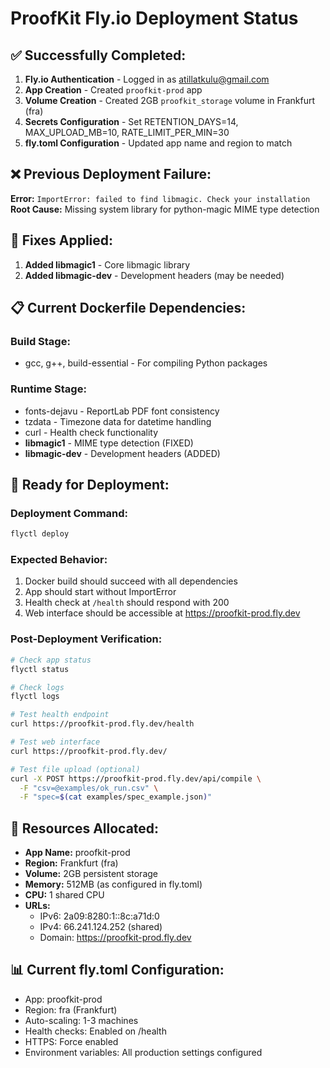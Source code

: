 # ProofKit Fly.io Deployment Status

## ✅ Successfully Completed:
1. **Fly.io Authentication** - Logged in as atillatkulu@gmail.com
2. **App Creation** - Created `proofkit-prod` app
3. **Volume Creation** - Created 2GB `proofkit_storage` volume in Frankfurt (fra)
4. **Secrets Configuration** - Set RETENTION_DAYS=14, MAX_UPLOAD_MB=10, RATE_LIMIT_PER_MIN=30
5. **fly.toml Configuration** - Updated app name and region to match

## ❌ Previous Deployment Failure:
**Error:** `ImportError: failed to find libmagic. Check your installation`
**Root Cause:** Missing system library for python-magic MIME type detection

## 🔧 Fixes Applied:
1. **Added libmagic1** - Core libmagic library
2. **Added libmagic-dev** - Development headers (may be needed)

## 📋 Current Dockerfile Dependencies:
### Build Stage:
- gcc, g++, build-essential - For compiling Python packages

### Runtime Stage:
- fonts-dejavu - ReportLab PDF font consistency
- tzdata - Timezone data for datetime handling
- curl - Health check functionality  
- **libmagic1** - MIME type detection (FIXED)
- **libmagic-dev** - Development headers (ADDED)

## 🚀 Ready for Deployment:

### Deployment Command:
```bash
flyctl deploy
```

### Expected Behavior:
1. Docker build should succeed with all dependencies
2. App should start without ImportError
3. Health check at `/health` should respond with 200
4. Web interface should be accessible at https://proofkit-prod.fly.dev

### Post-Deployment Verification:
```bash
# Check app status
flyctl status

# Check logs
flyctl logs

# Test health endpoint
curl https://proofkit-prod.fly.dev/health

# Test web interface
curl https://proofkit-prod.fly.dev/

# Test file upload (optional)
curl -X POST https://proofkit-prod.fly.dev/api/compile \
  -F "csv=@examples/ok_run.csv" \
  -F "spec=$(cat examples/spec_example.json)"
```

## 🎯 Resources Allocated:
- **App Name:** proofkit-prod
- **Region:** Frankfurt (fra)
- **Volume:** 2GB persistent storage
- **Memory:** 512MB (as configured in fly.toml)
- **CPU:** 1 shared CPU
- **URLs:** 
  - IPv6: 2a09:8280:1::8c:a71d:0
  - IPv4: 66.241.124.252 (shared)
  - Domain: https://proofkit-prod.fly.dev

## 📊 Current fly.toml Configuration:
- App: proofkit-prod
- Region: fra (Frankfurt)
- Auto-scaling: 1-3 machines
- Health checks: Enabled on /health
- HTTPS: Force enabled
- Environment variables: All production settings configured